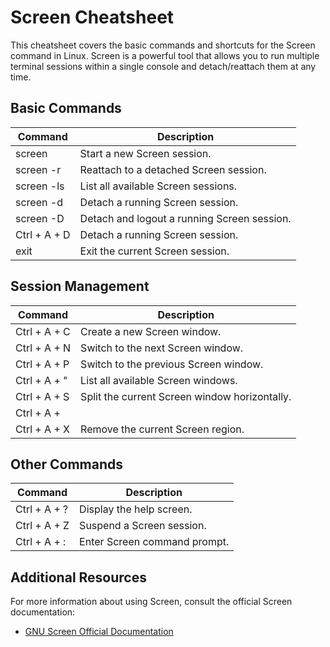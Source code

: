 # Screen Cheatsheet

This cheatsheet covers the basic commands and shortcuts for the Screen command in Linux. Screen is a powerful tool that allows you to run multiple terminal sessions within a single console and detach/reattach them at any time.

## Basic Commands

| Command       | Description                                        |
| ------------- | -------------------------------------------------- |
| screen        | Start a new Screen session.                        |
| screen -r     | Reattach to a detached Screen session.             |
| screen -ls    | List all available Screen sessions.                |
| screen -d     | Detach a running Screen session.                   |
| screen -D     | Detach and logout a running Screen session.        |
| Ctrl + A + D  | Detach a running Screen session.                   |
| exit          | Exit the current Screen session.                   |

## Session Management

| Command       | Description                                        |
| ------------- | -------------------------------------------------- |
| Ctrl + A + C  | Create a new Screen window.                        |
| Ctrl + A + N  | Switch to the next Screen window.                  |
| Ctrl + A + P  | Switch to the previous Screen window.              |
| Ctrl + A + "  | List all available Screen windows.                 |
| Ctrl + A + S  | Split the current Screen window horizontally.      |
| Ctrl + A + |  | Split the current Screen window vertically.        |
| Ctrl + A + X  | Remove the current Screen region.                  |

## Other Commands

| Command       | Description                                        |
| ------------- | -------------------------------------------------- |
| Ctrl + A + ?  | Display the help screen.                           |
| Ctrl + A + Z  | Suspend a Screen session.                           |
| Ctrl + A + :  | Enter Screen command prompt.                        |

## Additional Resources

For more information about using Screen, consult the official Screen documentation:

- [GNU Screen Official Documentation](https://www.gnu.org/software/screen/manual/)
